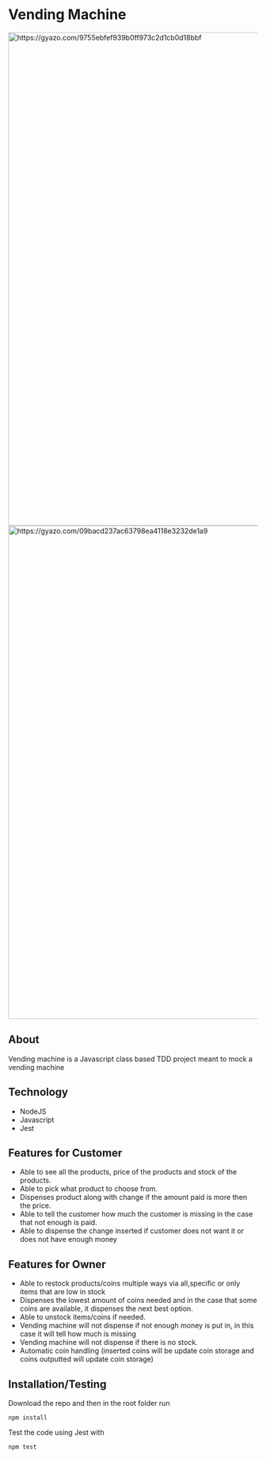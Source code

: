 <h1>Vending Machine</h1>
<img src="https://i.gyazo.com/9755ebfef939b0ff973c2d1cb0d18bbf.png" alt="https://gyazo.com/9755ebfef939b0ff973c2d1cb0d18bbf" width="996"/>
<img src="https://i.gyazo.com/09bacd237ac63798ea4118e3232de1a9.png" alt="https://gyazo.com/09bacd237ac63798ea4118e3232de1a9" width="996"/>

<h2>About </h2>
<p>Vending machine is a Javascript class based TDD project meant to mock a vending machine</p>

<h2>Technology</h2>
<ul>
<li>NodeJS</li>
<li>Javascript</li>
<li>Jest</li>
</ul>

<h2>Features for Customer</h2>
<ul>
<li>Able to see all the products, price of the products and stock of the products.</li>
<li>Able to pick what product to choose from.</li>
<li>Dispenses product along with change if the amount paid is more then the price.</li>
<li>Able to tell the customer how much the customer is missing in the case that not enough is paid.</li>
<li>Able to dispense the change inserted if customer does not want it or does not have enough money</li>
</ul>

<h2>Features for Owner</h2>
<ul>
<li>Able to restock products/coins multiple ways via all,specific or only items that are low in stock</li>
<li>Dispenses the lowest amount of coins needed and in the case that some coins are available,
it dispenses the next best option.</li>
<li>Able to unstock items/coins if needed.</li>
<li>Vending machine will not dispense if not enough money is put in, in this case it will tell how much is missing</li>
<li>Vending machine will not dispense if there is no stock.</li>
<li>Automatic coin handling (inserted coins will be update coin storage and coins outputted will update coin storage)</li>
</ul>

<h2>Installation/Testing</h2>
<p>Download the repo and then in the root folder run </p>

`npm install`

<p>Test the code using Jest with</p>

`npm test`
